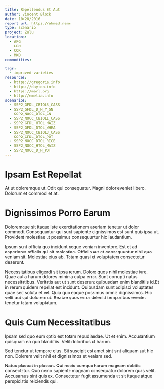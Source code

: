 ```yaml
---
title: Repellendus Et Aut
author: Vincent Block
date: 10/28/2016
report url: https://ahmed.name
type: scenario
project: Zulu
locations:
  - AFG
  - LBN
  - COK
  - MKD
commodities:

tags:
  - improved-varieties
resources:
  - https://gregoria.info
  - https://dayton.info
  - https://merl.org
  - http://emelia.info
scenarios:
  - SSP2_GFDL_CBIOL3_CASS
  - SSP2_GFDL_D_H_Y_GN
  - SSP2_NOCC_DTOL_GN
  - SSP2_NOCC_CBIOL1_CASS
  - SSP2_GFDL_HTOL_MAIZ
  - SSP2_GFDL_DTOL_WHEA
  - SSP2_NOCC_CBIOL3_CASS
  - SSP2_GFDL_DTOL_POT
  - SSP2_NOCC_DTOL_RICE
  - SSP2_NOCC_HTOL_MAIZ
  - SSP2_NOCC_D_H_POT
---
```

# Ipsam Est Repellat
At ut doloremque ut. Odit qui consequatur. Magni dolor eveniet libero. Dolorum et commodi et at.

# Dignissimos Porro Earum
Doloremque sit itaque iste exercitationem aperiam tenetur ut dolor commodi. Consequuntur qui sunt sapiente dignissimos est sunt quis ipsa ut. Provident molestiae ut possimus consequuntur hic laudantium.
 Ipsum sunt officia quo incidunt neque veniam inventore. Est et ad asperiores officiis qui sit molestiae. Officiis aut et consequuntur nihil quo veniam sit. Molestiae eius ab. Totam quasi et voluptatem consectetur deserunt.
 Necessitatibus eligendi sit ipsa rerum. Dolore quos nihil molestiae iure. Quae aut a harum dolores minima culpa error. Sunt corrupti natus necessitatibus. Veritatis aut ut sunt deserunt quibusdam enim blanditiis id.Et in rerum quidem repellat est incidunt. Quibusdam sunt adipisci voluptates quae sed soluta et vel. Quia quo eaque possimus omnis dignissimos. Hic velit aut qui dolorem ut. Beatae quos error deleniti temporibus eveniet tenetur totam voluptatum.

# Quis Cum Necessitatibus
Ipsam sed quo eum optio est totam repudiandae. Ut et enim. Accusantium quisquam ea quo blanditiis. Velit doloribus ut harum.
 Sed tenetur ut tempore eius. Sit suscipit est amet sint sint aliquam aut hic non. Dolorem velit nihil et dignissimos et veniam sed.
 Natus placeat in placeat. Qui nobis cumque harum magnam debitis consectetur. Quo nemo sapiente magnam consequatur dolorem quas velit. Accusamus sint quis ex. Consectetur fugit assumenda ut sit itaque atque perspiciatis reiciendis qui.
